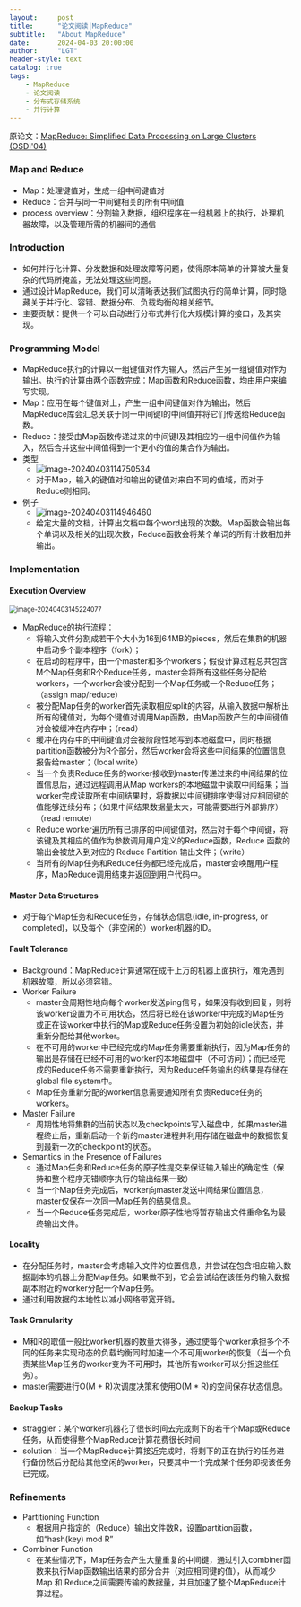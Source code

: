 ```yaml
---
layout:     post
title:      "论文阅读|MapReduce"
subtitle:   "About MapReduce"
date:       2024-04-03 20:00:00
author:     "LGT"
header-style: text
catalog: true
tags:
    - MapReduce
    - 论文阅读
    - 分布式存储系统
    - 并行计算
---
```


原论文：[MapReduce: Simplified Data Processing on Large Clusters (OSDI'04)](http://nil.csail.mit.edu/6.824/2018/papers/mapreduce.pdf)

### Map and Reduce

- Map：处理键值对，生成一组中间键值对
- Reduce：合并与同一中间键相关的所有中间值
- process overview：分割输入数据，组织程序在一组机器上的执行，处理机器故障，以及管理所需的机器间的通信

### Introduction

- 如何并行化计算、分发数据和处理故障等问题，使得原本简单的计算被大量复杂的代码所掩盖，无法处理这些问题。
- 通过设计MapReduce，我们可以清晰表达我们试图执行的简单计算，同时隐藏关于并行化、容错、数据分布、负载均衡的相关细节。
- 主要贡献：提供一个可以自动进行分布式并行化大规模计算的接口，及其实现。

### Programming Model

- MapReduce执行的计算以一组键值对作为输入，然后产生另一组键值对作为输出。执行的计算由两个函数完成：Map函数和Reduce函数，均由用户来编写实现。
- Map：应用在每个键值对上，产生一组中间键值对作为输出，然后MapReduce库会汇总关联于同一中间键I的中间值并将它们传送给Reduce函数。
- Reduce：接受由Map函数传递过来的中间键I及其相应的一组中间值作为输入，然后合并这些中间值得到一个更小的值的集合作为输出。
- 类型
  - ![image-20240403114750534](/blog/img/post/paper-read/mapreduce/image-20240403114750534.png)
  - 对于Map，输入的键值对和输出的键值对来自不同的值域，而对于Reduce则相同。
- 例子
  - ![image-20240403114946460](/blog/img/post/paper-read/mapreduce/image-20240403114946460.png)
  - 给定大量的文档，计算出文档中每个word出现的次数。Map函数会输出每个单词以及相关的出现次数，Reduce函数会将某个单词的所有计数相加并输出。

### Implementation

#### Execution Overview

<img src="/blog/img/post/paper-read/mapreduce/image-20240403145224077.png" alt="image-20240403145224077" style="zoom:80%;" />

- MapReduce的执行流程：
  - 将输入文件分割成若干个大小为16到64MB的pieces，然后在集群的机器中启动多个副本程序（fork）；
  - 在启动的程序中，由一个master和多个workers；假设计算过程总共包含M个Map任务和R个Reduce任务，master会将所有这些任务分配给workers，一个worker会被分配到一个Map任务或一个Reduce任务；（assign map/reduce）
  - 被分配Map任务的worker首先读取相应split的内容，从输入数据中解析出所有的键值对，为每个键值对调用Map函数，由Map函数产生的中间键值对会被缓冲在内存中；（read）
  - 缓冲在内存中的中间键值对会被阶段性地写到本地磁盘中，同时根据partition函数被分为R个部分，然后worker会将这些中间结果的位置信息报告给master；（local write）
  - 当一个负责Reduce任务的worker接收到master传递过来的中间结果的位置信息后，通过远程调用从Map workers的本地磁盘中读取中间结果；当worker完成读取所有中间结果时，将数据以中间键排序使得对应相同键的值能够连续分布；（如果中间结果数据量太大，可能需要进行外部排序）（read remote）
  - Reduce worker遍历所有已排序的中间键值对，然后对于每个中间键，将该键及其相应的值作为参数调用用户定义的Reduce函数，Reduce 函数的输出会被放入到对应的 Reduce Partition 输出文件；（write）
  - 当所有的Map任务和Reduce任务都已经完成后，master会唤醒用户程序，MapReduce调用结束并返回到用户代码中。

#### Master Data Structures

- 对于每个Map任务和Reduce任务，存储状态信息(idle, in-progress, or completed)，以及每个（非空闲的）worker机器的ID。

#### Fault Tolerance

- Background：MapReduce计算通常在成千上万的机器上面执行，难免遇到机器故障，所以必须容错。
- Worker Failure
  - master会周期性地向每个worker发送ping信号，如果没有收到回复，则将该worker设置为不可用状态，然后将已经在该worker中完成的Map任务或正在该worker中执行的Map或Reduce任务设置为初始的idle状态，并重新分配给其他worker。
  - 在不可用的worker中已经完成的Map任务需要重新执行，因为Map任务的输出是存储在已经不可用的worker的本地磁盘中（不可访问）；而已经完成的Reduce任务不需要重新执行，因为Reduce任务输出的结果是存储在global file system中。
  - Map任务重新分配的worker信息需要通知所有负责Reduce任务的workers。
- Master Failure
  - 周期性地将集群的当前状态以及checkpoints写入磁盘中，如果master进程终止后，重新启动一个新的master进程并利用存储在磁盘中的数据恢复到最新一次的checkpoint的状态。
- Semantics in the Presence of Failures
  - 通过Map任务和Reduce任务的原子性提交来保证输入输出的确定性（保持和整个程序无错顺序执行的输出结果一致）
  - 当一个Map任务完成后，worker向master发送中间结果位置信息，master仅保存一次同一Map任务的结果信息。
  - 当一个Reduce任务完成后，worker原子性地将暂存输出文件重命名为最终输出文件。

#### Locality

- 在分配任务时，master会考虑输入文件的位置信息，并尝试在包含相应输入数据副本的机器上分配Map任务。如果做不到，它会尝试给在该任务的输入数据副本附近的worker分配一个Map任务。
- 通过利用数据的本地性以减小网络带宽开销。

#### Task Granularity

- M和R的取值一般比worker机器的数量大得多，通过使每个worker承担多个不同的任务来实现动态的负载均衡同时加速一个不可用worker的恢复（当一个负责某些Map任务的worker变为不可用时，其他所有worker可以分担这些任务）。
- master需要进行O(M + R)次调度决策和使用O(M * R)的空间保存状态信息。

#### Backup Tasks

- straggler：某个worker机器花了很长时间去完成剩下的若干个Map或Reduce任务，从而使得整个MapReduce计算花费很长时间
- solution：当一个MapReduce计算接近完成时，将剩下的正在执行的任务进行备份然后分配给其他空闲的worker，只要其中一个完成某个任务即视该任务已完成。

### Refinements

- Partitioning Function
  - 根据用户指定的（Reduce）输出文件数R，设置partition函数，如“hash(key) mod R”
- Combiner Function
  - 在某些情况下，Map任务会产生大量重复的中间键，通过引入combiner函数来执行Map函数输出结果的部分合并（对应相同键的值），从而减少 Map 和 Reduce之间需要传输的数据量，并且加速了整个MapReduce计算过程。